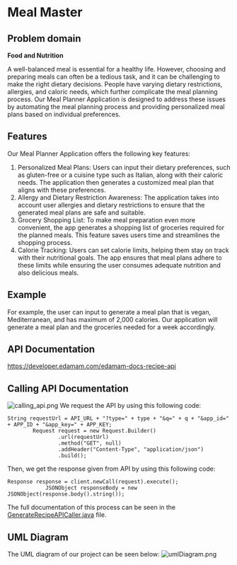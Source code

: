 # Meal Master

## Problem domain
**Food and Nutrition**

A well-balanced meal is essential for a healthy life. However, choosing and preparing meals can often be a tedious task, and it can be challenging to make the right dietary decisions. People have varying dietary restrictions, allergies, and caloric needs, which further complicate the meal planning process. Our Meal Planner Application is designed to address these issues by automating the meal planning process and providing personalized meal plans based on individual preferences.

## Features

Our Meal Planner Application offers the following key features:
1. Personalized Meal Plans: Users can input their dietary preferences, such as gluten-free or a cuisine type such as Italian, along with their caloric needs. The application then generates a customized meal plan that aligns with these preferences.
2. Allergy and Dietary Restriction Awareness: The application takes into account user allergies and dietary restrictions to ensure that the generated meal plans are safe and suitable.
3. Grocery Shopping List: To make meal preparation even more convenient, the app generates a shopping list of groceries required for the planned meals. This feature saves users time and streamlines the shopping process.
4. Calorie Tracking: Users can set calorie limits, helping them stay on track with their nutritional goals. The app ensures that meal plans adhere to these limits while ensuring the user consumes adequate nutrition and also delicious meals.

## Example
For example, the user can input to generate a meal plan that is vegan, Mediterranean, and has maximum of 2,000 calories. Our application will generate
a meal plan and the groceries needed for a week accordingly.

## API Documentation
https://developer.edamam.com/edamam-docs-recipe-api

## Calling API Documentation
![calling_api.png](misc/img/calling_api.png)
We request the API by using this following code:
```
String requestUrl = API_URL + "?type=" + type + "&q=" + q + "&app_id=" + APP_ID + "&app_key=" + APP_KEY;
        Request request = new Request.Builder()
                .url(requestUrl)
                .method("GET", null)
                .addHeader("Content-Type", "application/json")
                .build();
```
Then, we get the response given from API by using this following code:
```
Response response = client.newCall(request).execute();
            JSONObject responseBody = new JSONObject(response.body().string());
```
The full documentation of this process can be seen in the [GenerateRecipeAPICaller.java]() file.

## UML Diagram
The UML diagram of our project can be seen below:
![umlDiagram.png](misc/img/umlDiagram.png)
